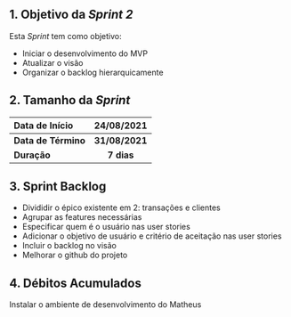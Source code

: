 ## 1. Objetivo da _Sprint 2_

<p align="justify">Esta <i>Sprint</i> tem como objetivo:</p>

- Iniciar o desenvolvimento do MVP
- Atualizar o visão
- Organizar o backlog hierarquicamente

## 2. Tamanho da _Sprint_

| Data de Início | 24/08/2021 |
|:--|:--:|
| **Data de Término** | **31/08/2021** |
| **Duração** | **7 dias** |


## 3. Sprint Backlog
- Divididir o épico existente em 2: transações e clientes
- Agrupar as features necessárias
- Especificar quem é o usuário nas user stories
- Adicionar o objetivo de usuário e critério de aceitação nas user stories
- Incluir o backlog no visão
- Melhorar o github do projeto


## 4. Débitos Acumulados

Instalar o ambiente de desenvolvimento do Matheus